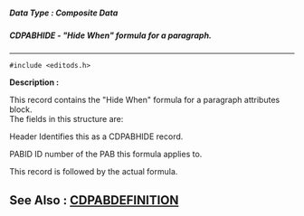 ##### Data Type : Composite Data
##### CDPABHIDE - "Hide When" formula for a paragraph.
---
```
#include <editods.h>
```
**Description :**

This record contains the "Hide When" formula for a paragraph attributes block.  
The fields in this structure are:

Header Identifies this as a CDPABHIDE record.

PABID  ID number of the PAB this formula applies to.

This record is followed by the actual formula.

**See Also :**
[CDPABDEFINITION](/domino-c-api-docs/reference/Data/CDPABDEFINITION)
---
